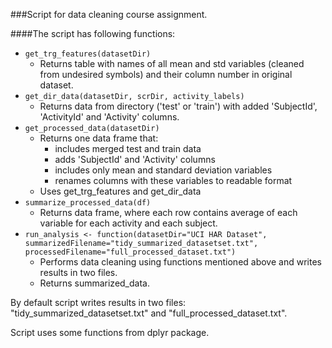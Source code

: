 ###Script for data cleaning course assignment.

####The script has following functions:

* `get_trg_features(datasetDir)`
    * Returns table with names of all mean and std variables (cleaned from undesired symbols) and their column number in original dataset.
* `get_dir_data(datasetDir, scrDir, activity_labels)`
    * Returns data from directory ('test' or 'train') with added 'SubjectId', 'ActivityId' and 'Activity' columns.
* `get_processed_data(datasetDir)`
    * Returns one data frame that:
        * includes merged test and train data
        * adds 'SubjectId' and 'Activity' columns
        * includes only mean and standard deviation variables
        * renames columns with these variables to readable format
    * Uses get_trg_features and get_dir_data
* `summarize_processed_data(df)`
    * Returns data frame, where each row contains average of each variable for each activity and each subject.
* `run_analysis <- function(datasetDir="UCI HAR Dataset", summarizedFilename="tidy_summarized_datasetset.txt", processedFilename="full_processed_dataset.txt")`
    * Performs data cleaning using functions mentioned above and writes results in two files.
    * Returns summarized_data.

By default script writes results in two files: "tidy_summarized_datasetset.txt" and "full_processed_dataset.txt".

Script uses some functions from dplyr package.
